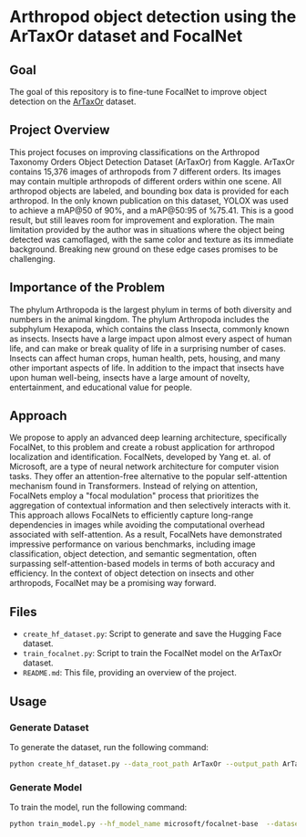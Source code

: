 # Arthropod object detection using the ArTaxOr dataset and FocalNet

## Goal
The goal of this repository is to fine-tune FocalNet to improve object detection on the [ArTaxOr](https://www.kaggle.com/datasets/mistag/arthropod-taxonomy-orders-object-detection-dataset/data) dataset. 

## Project Overview
This project focuses on improving classifications on the Arthropod Taxonomy Orders Object Detection Dataset (ArTaxOr) from Kaggle. ArTaxOr contains 15,376 images of arthropods from 7 different orders. Its images may contain multiple arthropods of different orders within one scene. All arthropod objects are labeled, and bounding box data is provided for each arthropod. 
In the only known publication on this dataset, YOLOX was used to achieve a mAP@50 of 90%, and a mAP@50:95 of %75.41. This is a good result, but still leaves room for improvement and exploration. The main limitation provided by the author was in situations where the object being detected was camoflaged, with the same color and texture as its immediate background. Breaking new ground on these edge cases promises to be challenging.


## Importance of the Problem
The phylum Arthropoda is the largest phylum in terms of both diversity and numbers in the animal kingdom. The phylum Arthropoda includes the subphylum Hexapoda, which contains the class Insecta, commonly known as insects. Insects have a large impact upon almost every aspect of human life, and can make or break quality of life in a surprising number of cases. Insects can affect human crops, human health, pets, housing, and many other important aspects of life. In addition to the impact that insects have upon human well-being, insects have a large amount of novelty, entertainment, and educational value for people.

## Approach
We propose to apply an advanced deep learning architecture, specifically FocalNet, to this problem and create a robust application for arthropod localization and identification. 
FocalNets, developed by Yang et. al. of Microsoft, are a type of neural network architecture for computer vision tasks. They offer an attention-free alternative to the popular self-attention mechanism found in Transformers. Instead of relying on attention, FocalNets employ a "focal modulation" process that prioritizes the aggregation of contextual information and then selectively interacts with it. This approach allows FocalNets to efficiently capture long-range dependencies in images while avoiding the computational overhead associated with self-attention. As a result, FocalNets have demonstrated impressive performance on various benchmarks, including image classification, object detection, and semantic segmentation, often surpassing self-attention-based models in terms of both accuracy and efficiency.
In the context of object detection on insects and other arthropods, FocalNet may be a promising way forward.

## Files
- `create_hf_dataset.py`: Script to generate and save the Hugging Face dataset.
- `train_focalnet.py`: Script to train the FocalNet model on the ArTaxOr dataset.
- `README.md`: This file, providing an overview of the project.

## Usage
### Generate Dataset
To generate the dataset, run the following command:
```bash
python create_hf_dataset.py --data_root_path ArTaxOr --output_path ArTaxOr_HF_dataset
```

### Generate Model
To train the model, run the following command: 
```bash
python train_model.py --hf_model_name microsoft/focalnet-base  --dataset_path ArTaxOr_HF_dataset --output_dir focalnet-finetuned
```